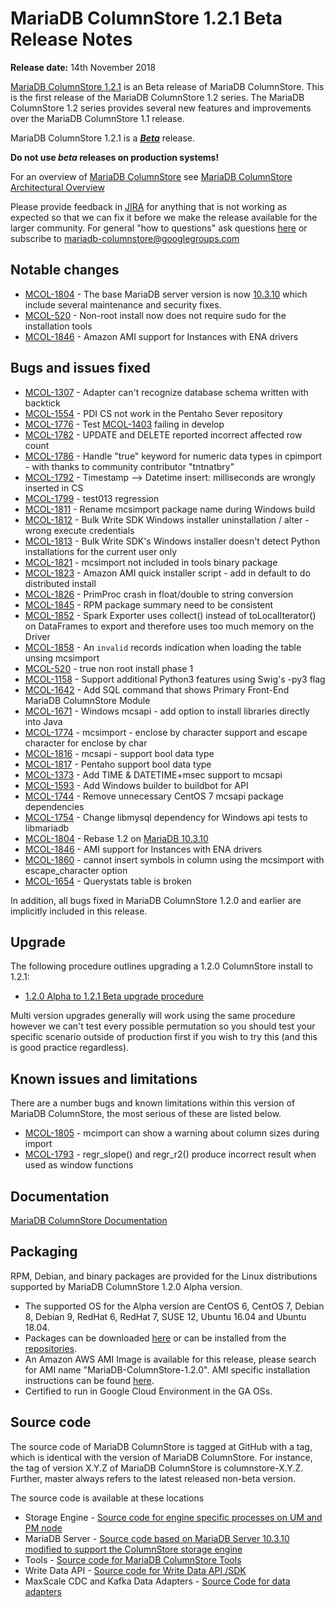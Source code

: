 # MariaDB ColumnStore 1.2.1 Beta Release Notes

<strong>Release date:</strong> 14th November 2018

[MariaDB ColumnStore 1.2.1](/columns-storage-engines-and-plugins/storage-engines/mariadb-columnstore/) is an Beta release of MariaDB ColumnStore. This is the first release of the MariaDB ColumnStore 1.2 series. The MariaDB ColumnStore 1.2 series provides several new features and improvements over the MariaDB ColumnStore 1.1 release.

MariaDB ColumnStore 1.2.1 is a <strong><em>[Beta](/kb/en/release-criteria/)</em></strong> release.

<strong>Do not use <em>beta</em> releases on production systems!</strong>

For an overview of [MariaDB ColumnStore](/columns-storage-engines-and-plugins/storage-engines/mariadb-columnstore/) see [MariaDB ColumnStore Architectural Overview](/columns-storage-engines-and-plugins/storage-engines/mariadb-columnstore/columnstore-architecture/columnstore-architectural-overview/)

Please provide feedback in [JIRA](https://jira.mariadb.org/browse/MCOL) for anything that is not working as expected so that we can fix it before we make the release available for the larger community.
For general "how to questions" ask questions [here](/columns-storage-engines-and-plugins/storage-engines/mariadb-columnstore/) or subscribe to mariadb-columnstore@googlegroups.com

## Notable changes

- [MCOL-1804](https://jira.mariadb.org/browse/MCOL-1804) - The base MariaDB server version is now [10.3.10](/kb/en/mariadb-10310-release-notes/) which include several maintenance and security fixes.
- [MCOL-520](https://jira.mariadb.org/browse/MCOL-520) - Non-root install now does not require sudo for the installation tools
- [MCOL-1846](https://jira.mariadb.org/browse/MCOL-1846) - Amazon AMI support for Instances with ENA drivers

## Bugs and issues fixed

- [MCOL-1307](https://jira.mariadb.org/browse/MCOL-1307) - Adapter can't recognize database schema written with backtick
- [MCOL-1554](https://jira.mariadb.org/browse/MCOL-1554) - PDI CS not work in the Pentaho Sever repository
- [MCOL-1776](https://jira.mariadb.org/browse/MCOL-1776) - Test [MCOL-1403](https://jira.mariadb.org/browse/MCOL-1403) failing in develop
- [MCOL-1782](https://jira.mariadb.org/browse/MCOL-1782) - UPDATE and DELETE reported incorrect affected row count
- [MCOL-1786](https://jira.mariadb.org/browse/MCOL-1786) - Handle "true" keyword for numeric data types in cpimport - with thanks to community contributor "tntnatbry"
- [MCOL-1792](https://jira.mariadb.org/browse/MCOL-1792) - Timestamp --&gt; Datetime insert: milliseconds are wrongly inserted in CS
- [MCOL-1799](https://jira.mariadb.org/browse/MCOL-1799) - test013 regression
- [MCOL-1811](https://jira.mariadb.org/browse/MCOL-1811) - Rename mcsimport package name during Windows build
- [MCOL-1812](https://jira.mariadb.org/browse/MCOL-1812) - Bulk Write SDK Windows installer uninstallation / alter - wrong execute credentials
- [MCOL-1813](https://jira.mariadb.org/browse/MCOL-1813) - Bulk Write SDK's Windows installer doesn't detect Python installations for the current user only
- [MCOL-1821](https://jira.mariadb.org/browse/MCOL-1821) - mcsimport not included in tools binary package
- [MCOL-1823](https://jira.mariadb.org/browse/MCOL-1823) - Amazon AMI quick installer script - add in default to do distributed install
- [MCOL-1826](https://jira.mariadb.org/browse/MCOL-1826) - PrimProc crash in float/double to string conversion
- [MCOL-1845](https://jira.mariadb.org/browse/MCOL-1845) - RPM package summary need to be consistent
- [MCOL-1852](https://jira.mariadb.org/browse/MCOL-1852) - Spark Exporter uses collect() instead of toLocalIterator() on DataFrames to export and therefore uses too much memory on the Driver
- [MCOL-1858](https://jira.mariadb.org/browse/MCOL-1858) - An `invalid` records indication when loading the table unsing mcsimport
- [MCOL-520](https://jira.mariadb.org/browse/MCOL-520) - true non root install phase 1
- [MCOL-1158](https://jira.mariadb.org/browse/MCOL-1158) - Support additional Python3 features using Swig's -py3 flag
- [MCOL-1642](https://jira.mariadb.org/browse/MCOL-1642) - Add SQL command that shows Primary Front-End MariaDB ColumnStore Module
- [MCOL-1671](https://jira.mariadb.org/browse/MCOL-1671) - Windows mcsapi - add option to install libraries directly into Java
- [MCOL-1774](https://jira.mariadb.org/browse/MCOL-1774) - mcsimport - enclose by character support and escape character for enclose by char
- [MCOL-1816](https://jira.mariadb.org/browse/MCOL-1816) - mcsapi - support bool data type
- [MCOL-1817](https://jira.mariadb.org/browse/MCOL-1817) - Pentaho support bool data type
- [MCOL-1373](https://jira.mariadb.org/browse/MCOL-1373) - Add TIME &amp; DATETIME+msec support to mcsapi
- [MCOL-1593](https://jira.mariadb.org/browse/MCOL-1593) - Add Windows builder to buildbot for API
- [MCOL-1744](https://jira.mariadb.org/browse/MCOL-1744) - Remove unnecessary CentOS 7 mcsapi package dependencies
- [MCOL-1754](https://jira.mariadb.org/browse/MCOL-1754) - Change libmysql dependency for Windows api tests to libmariadb
- [MCOL-1804](https://jira.mariadb.org/browse/MCOL-1804) - Rebase 1.2 on [MariaDB 10.3.10](/kb/en/mariadb-10310-release-notes/)
- [MCOL-1846](https://jira.mariadb.org/browse/MCOL-1846) - AMI support for Instances with ENA drivers
- [MCOL-1860](https://jira.mariadb.org/browse/MCOL-1860) - cannot insert symbols in column using the mcsimport with  escape_character option
- [MCOL-1654](https://jira.mariadb.org/browse/MCOL-1654) - Querystats table is broken

In addition, all bugs fixed in MariaDB ColumnStore 1.2.0 and earlier are implicitly included in this release.

## Upgrade

The following procedure outlines upgrading a 1.2.0 ColumnStore install to 1.2.1:

- [1.2.0 Alpha to 1.2.1 Beta upgrade procedure](/kb/en/mariadb-columnstore-software-upgrade-120-alpha-to-121-beta/)

Multi version upgrades generally will work using the same procedure however we can't test every possible permutation so you should test your specific scenario outside of production first if you wish to try this (and this is good practice regardless).

## Known issues and limitations

There are a number bugs and known limitations within this version of MariaDB ColumnStore, the most serious of these are listed below.

- [MCOL-1805](https://jira.mariadb.org/browse/MCOL-1805) - mcimport can show a warning about column sizes during import
- [MCOL-1793](https://jira.mariadb.org/browse/MCOL-1793) - regr_slope() and regr_r2() produce incorrect result when used as window functions

## Documentation

[MariaDB ColumnStore Documentation](/columns-storage-engines-and-plugins/storage-engines/mariadb-columnstore/)

## Packaging

RPM, Debian, and binary packages are provided for the Linux distributions supported by MariaDB ColumnStore 1.2.0 Alpha version.

- The supported OS for the Alpha version are CentOS 6, CentOS 7, Debian 8, Debian 9, RedHat 6, RedHat 7, SUSE 12, Ubuntu 16.04 and Ubuntu 18.04.
- Packages can be downloaded [here](https://mariadb.com/downloads/mariadb-ax) or can be installed from the [repositories](https://mariadb.com/kb/en/library/installing-mariadb-ax-from-the-package-repositories).
- An Amazon AWS AMI Image is available for this release, please search for AMI name "MariaDB-ColumnStore-1.2.0". AMI specific installation instructions can be found [here](/columns-storage-engines-and-plugins/storage-engines/mariadb-columnstore/columnstore-getting-started/installing-and-configuring-a-columnstore-system-using-the-amazon-ami/).
- Certified to run in Google Cloud Environment in the GA OSs.

## Source code

The source code of MariaDB ColumnStore is tagged at GitHub with a tag, which is identical with the version of MariaDB ColumnStore. For instance, the tag of version X.Y.Z of MariaDB ColumnStore is columnstore-X.Y.Z. Further, master always refers to the latest released non-beta version.

The source code is available at these locations

- Storage Engine - [Source code for engine specific processes on UM and PM node](https://github.com/mariadb-corporation/mariadb-columnstore-engine/tree/columnstore-1.2.1)
- MariaDB Server - [Source code based on MariaDB Server 10.3.10 modified to support the ColumnStore storage engine](https://github.com/mariadb-corporation/mariadb-columnstore-server/tree/columnstore-1.2.1)
- Tools - [Source code for MariaDB ColumnStore Tools](https://github.com/mariadb-corporation/mariadb-columnstore-tools/tree/columnstore-1.2.1)
- Write Data API - [Source code for Write Data API /SDK](https://github.com/mariadb-corporation/mariadb-columnstore-api/tree/columnstore-1.2.1)
- MaxScale CDC and Kafka Data Adapters - [Source Code for data adapters](https://github.com/mariadb-corporation/mariadb-columnstore-data-adapters/tree/columnstore-1.2.1)